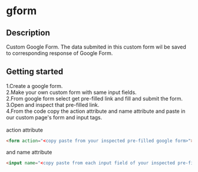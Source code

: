 # gform
## Description
Custom Google Form.
The data submited in this custom form wil be saved to corresponding response of Google Form.
## Getting started
1.Create a google form.<br>
2.Make your own custom form with same input fields.<br>
2.From google form select get pre-filled link and fill and submit the form.<br>
3.Open and inspect that pre-filled link.<br>
4.From the code copy the action attribute and name attribute and paste in our custom page's form and input tags.<br>  
action attribute
```html
<form action="<copy paste from your inspected pre-filled google form>"></form>
```
and name attribute
```html
<input name="<copy paste from each input field of your inspected pre-filled google form>"></input>
```

